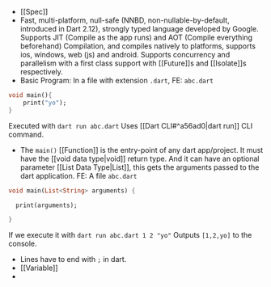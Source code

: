* [[Spec]] 
* Fast, multi-platform, null-safe (NNBD, non-nullable-by-default, introduced in Dart 2.12), strongly typed language developed by Google. Supports JIT (Compile as the app runs) and AOT (Compile everything beforehand) Compilation, and compiles natively to platforms, supports ios, windows, web (js) and android. Supports concurrency and parallelism with a first class support with [[Future]]s and [[Isolate]]s respectively. 
* Basic Program:
  In a file with extension ``.dart``, 
  FE: `abc.dart`
```dart
void main(){
	print("yo");
}
```
Executed with `dart run abc.dart`
Uses [[Dart CLI#^a56ad0|dart run]] CLI command.

* The `main()` [[Function]] is the entry-point of any dart app/project.
	It must have the [[void data type|void]] return type. And it can have an optional parameter [[List Data Type|List<String>]], this gets the arguments passed to the dart application.
	FE:
	A file `abc.dart`
```dart
void main(List<String> arguments) {

  print(arguments);

}
```
If we execute it with `dart run abc.dart 1 2 "yo"`
Outputs 
`[1,2,yo]` 
to the console.
* Lines have to end with `;` in dart.
* [[Variable]]
* 